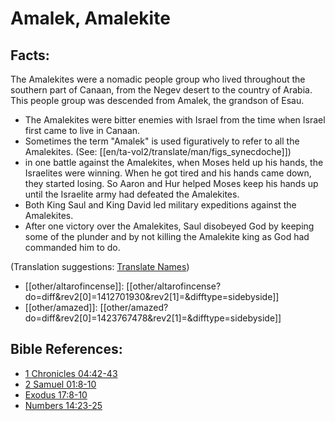 # Amalek, Amalekite #

## Facts: ##

The Amalekites were a nomadic people group who lived throughout the southern part of Canaan, from the Negev desert to the country of Arabia.  This people group was descended from Amalek, the grandson of Esau.

 
* The Amalekites were bitter enemies with Israel from the time when Israel first came to live in Canaan.
* Sometimes the term "Amalek" is used figuratively to refer to all the Amalekites. (See: [[en/ta-vol2/translate/man/figs_synecdoche]])
* in one battle against the Amalekites, when Moses held up his hands, the Israelites were winning. When he got tired and his hands came down, they started losing. So Aaron and Hur helped Moses keep his hands up until the Israelite army had defeated the Amalekites.
* Both King Saul and King David led military expeditions against the Amalekites.
* After one victory over the Amalekites, Saul disobeyed God by keeping some of the plunder and by not killing the Amalekite king as God had commanded him to do.

(Translation suggestions: [Translate Names](en/ta-vol1/translate/man/translate-names))



* [[other/altarofincense]]: [[other/altarofincense?do=diff&rev2[0]=1412701930&rev2[1]=&difftype=sidebyside]]
* [[other/amazed]]: [[other/amazed?do=diff&rev2[0]=1423767478&rev2[1]=&difftype=sidebyside]]

## Bible References: ##

* [1 Chronicles 04:42-43](en/tn/1ch/help/04/42)
* [2 Samuel 01:8-10](en/tn/2sa/help/01/08)
* [Exodus 17:8-10](en/tn/exo/help/17/08)
* [Numbers 14:23-25](en/tn/num/help/14/23)